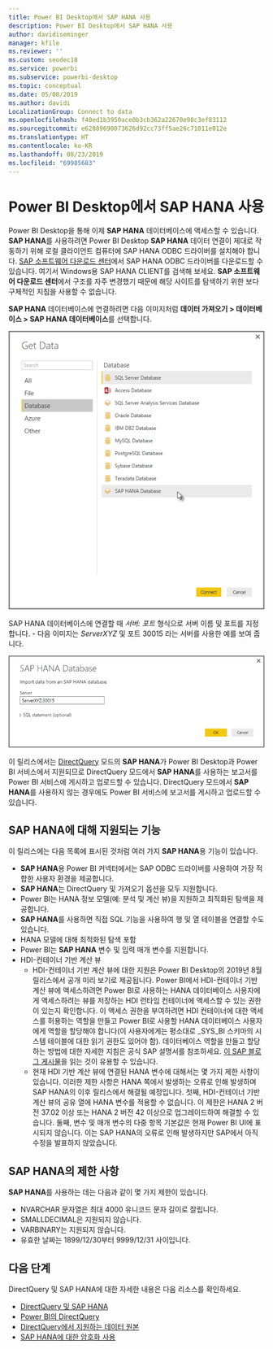 ```yaml
---
title: Power BI Desktop에서 SAP HANA 사용
description: Power BI Desktop에서 SAP HANA 사용
author: davidiseminger
manager: kfile
ms.reviewer: ''
ms.custom: seodec18
ms.service: powerbi
ms.subservice: powerbi-desktop
ms.topic: conceptual
ms.date: 05/08/2019
ms.author: davidi
LocalizationGroup: Connect to data
ms.openlocfilehash: f40ed1b3950ace0b3cb362a22670e98c3ef83112
ms.sourcegitcommit: e62889690073626d92cc73ff5ae26c71011e012e
ms.translationtype: HT
ms.contentlocale: ko-KR
ms.lasthandoff: 08/23/2019
ms.locfileid: "69985683"
---
```

# <a name="use-sap-hana-in-power-bi-desktop"></a>Power BI Desktop에서 SAP HANA 사용
Power BI Desktop을 통해 이제 **SAP HANA** 데이터베이스에 액세스할 수 있습니다. **SAP HANA**를 사용하려면 Power BI Desktop **SAP HANA** 데이터 연결이 제대로 작동하기 위해 로컬 클라이언트 컴퓨터에 SAP HANA ODBC 드라이버를 설치해야 합니다. [SAP 소프트웨어 다운로드 센터](https://support.sap.com/swdc)에서 SAP HANA ODBC 드라이버를 다운로드할 수 있습니다. 여기서 Windows용 SAP HANA CLIENT를 검색해 보세요. **SAP 소프트웨어 다운로드 센터**에서 구조를 자주 변경했기 때문에 해당 사이트를 탐색하기 위한 보다 구체적인 지침을 사용할 수 없습니다.

**SAP HANA** 데이터베이스에 연결하려면 다음 이미지처럼 **데이터 가져오기 > 데이터베이스 > SAP HANA 데이터베이스**를 선택합니다.

![](media/desktop-sap-hana/sap-hana-1.png)

SAP HANA 데이터베이스에 연결할 때 *서버: 포트* 형식으로 서버 이름 및 포트를 지정합니다. - 다음 이미지는 *ServerXYZ* 및 포트 30015 라는 서버를 사용한 예를 보여 줍니다. 

![](media/desktop-sap-hana/sap-hana-2.png)

이 릴리스에서는 [DirectQuery](desktop-directquery-sap-hana.md) 모드의 **SAP HANA**가 Power BI Desktop과 Power BI 서비스에서 지원되므로 DirectQuery 모드에서 **SAP HANA**를 사용하는 보고서를 Power BI 서비스에 게시하고 업로드할 수 있습니다. DirectQuery 모드에서 **SAP HANA**를 사용하지 않는 경우에도 Power BI 서비스에 보고서를 게시하고 업로드할 수 있습니다.

## <a name="supported-features-for-sap-hana"></a>SAP HANA에 대해 지원되는 기능
이 릴리스에는 다음 목록에 표시된 것처럼 여러 가지 **SAP HANA**용 기능이 있습니다.

* **SAP HANA**용 Power BI 커넥터에서는 SAP ODBC 드라이버를 사용하여 가장 적합한 사용자 환경을 제공합니다.
* **SAP HANA**는 DirectQuery 및 가져오기 옵션을 모두 지원합니다.
* Power BI는 HANA 정보 모델(예: 분석 및 계산 뷰)을 지원하고 최적화된 탐색을 제공합니다.
* **SAP HANA**를 사용하면 직접 SQL 기능을 사용하여 행 및 열 테이블을 연결할 수도 있습니다.
* HANA 모델에 대해 최적화된 탐색 포함
* Power BI는 **SAP HANA** 변수 및 입력 매개 변수를 지원합니다.
* HDI-컨테이너 기반 계산 뷰
  * HDI-컨테이너 기반 계산 뷰에 대한 지원은 Power BI Desktop의 2019년 8월 릴리스에서 공개 미리 보기로 제공됩니다. Power BI에서 HDI-컨테이너 기반 계산 뷰에 액세스하려면 Power BI로 사용하는 HANA 데이터베이스 사용자에게 액세스하려는 뷰를 저장하는 HDI 런타임 컨테이너에 액세스할 수 있는 권한이 있는지 확인합니다. 이 액세스 권한을 부여하려면 HDI 컨테이너에 대한 액세스를 허용하는 역할을 만들고 Power BI로 사용할 HANA 데이터베이스 사용자에게 역할을 할당해야 합니다(이 사용자에게는 평소대로 \_SYS\_BI 스키마의 시스템 테이블에 대한 읽기 권한도 있어야 함). 데이터베이스 역할을 만들고 할당하는 방법에 대한 자세한 지침은 공식 SAP 설명서를 참조하세요. [이 SAP 블로그 게시물](https://nam06.safelinks.protection.outlook.com/?url=https%3A%2F%2Fblogs.sap.com%2F2018%2F01%2F24%2Fthe-easy-way-to-make-your-hdi-container-accessible-to-a-classic-database-user%2F&data=02%7C01%7Cv-adbold%40microsoft.com%7Cf7e0a405fe334598ba0608d7096ef5b4%7C72f988bf86f141af91ab2d7cd011db47%7C1%7C0%7C636988244476739316&sdata=PuRu61GPRYp34mLuGbQk6gdbRikdgbxfqo8q1RBQtm0%3D&reserved=0)을 읽는 것이 유용할 수 있습니다.
  * 현재 HDI 기반 계산 뷰에 연결된 HANA 변수에 대해서는 몇 가지 제한 사항이 있습니다. 이러한 제한 사항은 HANA 쪽에서 발생하는 오류로 인해 발생하며 SAP HANA의 이후 릴리스에서 해결될 예정입니다. 첫째, HDI-컨테이너 기반 계산 뷰의 공유 열에 HANA 변수를 적용할 수 없습니다. 이 제한은 HANA 2 버전 37.02 이상 또는 HANA 2 버전 42 이상으로 업그레이드하여 해결할 수 있습니다. 둘째, 변수 및 매개 변수의 다중 항목 기본값은 현재 Power BI UI에 표시되지 않습니다. 이는 SAP HANA의 오류로 인해 발생하지만 SAP에서 아직 수정을 발표하지 않았습니다.

## <a name="limitations-of-sap-hana"></a>SAP HANA의 제한 사항
**SAP HANA**를 사용하는 데는 다음과 같이 몇 가지 제한이 있습니다.

* NVARCHAR 문자열은 최대 4000 유니코드 문자 길이로 잘립니다.
* SMALLDECIMAL은 지원되지 않습니다.
* VARBINARY는 지원되지 않습니다.
* 유효한 날짜는 1899/12/30부터 9999/12/31 사이입니다.


## <a name="next-steps"></a>다음 단계
DirectQuery 및 SAP HANA에 대한 자세한 내용은 다음 리소스를 확인하세요.

* [DirectQuery 및 SAP HANA](desktop-directquery-sap-hana.md)
* [Power BI의 DirectQuery](desktop-directquery-about.md)
* [DirectQuery에서 지원하는 데이터 원본](desktop-directquery-data-sources.md)
* [SAP HANA에 대한 암호화 사용](desktop-sap-hana-encryption.md)


